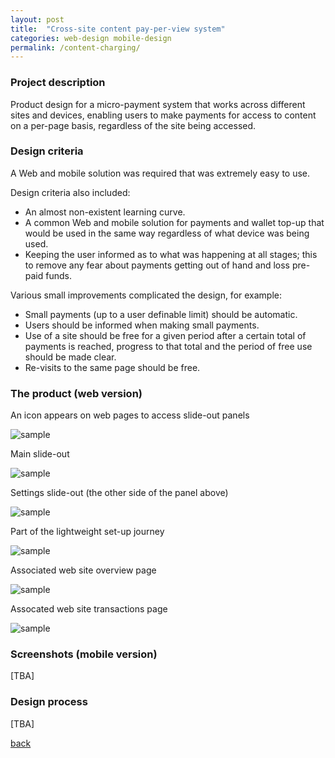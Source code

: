 ```yaml
---
layout: post
title:  "Cross-site content pay-per-view system"
categories: web-design mobile-design
permalink: /content-charging/
---
```

### Project description 

Product design for a micro-payment system that works across different sites 
and devices, enabling users to make payments for 
access to content on a per-page basis, regardless of the site being accessed.

### Design criteria

A Web and mobile solution was required that was extremely easy to use.

Design criteria also included:
* An almost non-existent learning curve.
* A common Web and mobile solution for payments and wallet top-up that would be 
 used in the same way regardless of what device was being used.
* Keeping the user informed as to what was happening at all stages; 
 this to remove any fear about payments getting out of hand and loss pre-paid funds.

Various small improvements complicated the design, for example:
* Small payments (up to a user definable limit) should be automatic.
* Users should be informed when making small payments.
* Use of a site should be free for a given period after a certain total of payments is
reached, progress to that total and the period of free use should be made clear.
* Re-visits to the same page should be free.



### The product (web version)

An icon appears on web pages to access slide-out panels

![sample](/assets/images/agate/agate-icon-on-web-page.png)

Main slide-out 

![sample](/assets/images/agate/agate-on-web-page.png)

Settings slide-out  (the other side of the panel above)

![sample](/assets/images/agate/agate-settings-panel.png)

Part of the lightweight set-up journey

![sample](/assets/images/agate/agate-charge-panel.png)

Associated web site overview page

![sample](/assets/images/agate/agate-overview.png)

Assocated web site transactions page


![sample](/assets/images/agate/agate-transaction-record.png)


### Screenshots (mobile version)

\[TBA\]

### Design process

\[TBA\]

[back](/)
